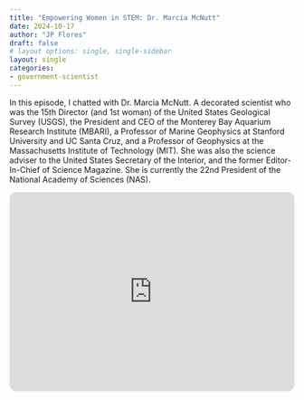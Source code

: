 ```yaml
---
title: "Empowering Women in STEM: Dr. Marcia McNutt"
date: 2024-10-17
author: "JP Flores"
draft: false
# layout options: single, single-sidebar
layout: single
categories:
- government-scientist
---
```


In this episode, I chatted with Dr. Marcia McNutt. A decorated scientist who was the 15th Director (and 1st woman) of the United States Geological Survey (USGS), the President and CEO of the Monterey Bay Aquarium Research Institute (MBARI), a Professor of Marine Geophysics at Stanford University and UC Santa Cruz, and a Professor of Geophysics at the Massachusetts Institute of Technology (MIT). She was also the science adviser to the United States Secretary of the Interior, and the former Editor-In-Chief of Science Magazine. She is currently the 22nd President of the National Academy of Sciences (NAS).

<iframe style="border-radius:12px" src="https://open.spotify.com/embed/episode/4JF2kZ3EAIZ6evYuqFDsrP?utm_source=generator&theme=0" width="100%" height="352" frameBorder="0" allowfullscreen="" allow="autoplay; clipboard-write; encrypted-media; fullscreen; picture-in-picture" loading="lazy"></iframe>
